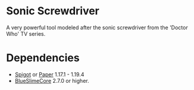 # Sonic Screwdriver
A very powerful tool modeled after the sonic screwdriver from the 'Doctor Who' TV series.

# Dependencies
- [Spigot](https://spigotmc.org/) or [Paper](https://papermc.io/) 1.17.1 - 1.19.4
- [BlueSlimeCore](https://jenkins.sirblobman.xyz/job/SirBlobman/job/BlueSlimeCore/) 2.7.0 or higher.
